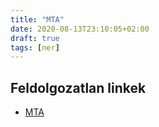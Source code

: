 ```yaml
---
title: "MTA"
date: 2020-08-13T23:10:05+02:00
draft: true
tags: [ner]
---
```


## Feldolgozatlan linkek

- [MTA](https://index.hu/aktak/mta_alapkutatas_kormany_palkovics_laszlo_tudomany_kutatok_innovacios_es_technologiai_miniszterium/)
